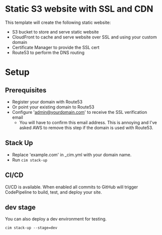 # Static S3 website with SSL and CDN
This template will create the following static website:
- S3 bucket to store and serve static website
- CloudFront to cache and serve website over SSL and using your custom domain
- Certificate Manager to provide the SSL cert
- Route53 to perform the DNS routing

# Setup
## Prerequisites 
- Register your domain with Route53
- Or point your existing domain to Route53
- Configure 'admin@yourdomain.com' to receive the SSL verification email
  - You will have to confirm this email address.  This is annoying and I've asked AWS to remove this step if the domain is used with Route53.
  
## Stack Up
- Replace 'example.com' in _cim.yml with your domain name.
- Run `cim stack-up`

## CI/CD
CI/CD is available.  When enabled all commits to GitHub will trigger CodePipeline to build, test, and deploy your site.

## dev stage
You can also deploy a dev environment for testing.

`cim stack-up --stage=dev`
